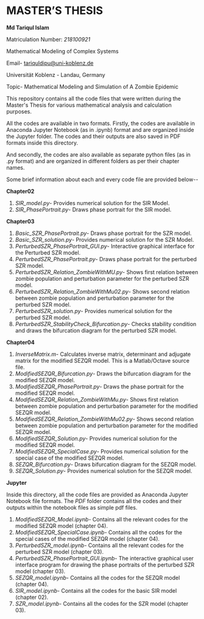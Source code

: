 # MASTER’S THESIS

**Md Tariqul Islam**

Matriculation Number: *218100921*

Mathematical Modeling of Complex Systems

Email- tariquldipu@uni-koblenz.de

Universität Koblenz - Landau, Germany

Topic- Mathematical Modeling and Simulation of A Zombie Epidemic

This repository contains all the code files that were written during the Master's Thesis for various mathematical analysis and calculation purposes.

All the codes are available in two formats. Firstly, the codes are available in Anaconda Jupyter Notebook (as in .ipynb) format and are organized inside the Jupyter folder. The codes and their outputs are also saved in PDF formats inside this directory.

And secondly, the codes are also available as separate python files (as in .py format) and are organized in different folders as per their chapter names.

Some brief information about each and every code file are provided below-- 

**Chapter02**
1. *SIR_model.py*- Provides numerical solution for the SIR Model.
2. *SIR_PhasePortrait.py*- Draws phase portrait for the SIR model.

**Chapter03**
 1. *Basic_SZR_PhasePortrait.py*- Draws phase portrait for the SZR model.
 2. *Basic_SZR_solution.py*- Provides numerical solution for the SZR Model.
 3. *PerturbedSZR_PhasePortrait_GUI.py*- Interactive graphical interface for the Perturbed SZR model.
 4. *PerturbedSZR_PhasePortrait.py*- Draws phase portrait for the perturbed SZR model.
 5. *PerturbedSZR_Relation_ZombieWithMU.py*- Shows first relation between zombie population and perturbation parameter for the perturbed SZR model.
 6. *PerturbedSZR_Relation_ZombieWithMu02.py*- Shows second relation between zombie population and perturbation parameter for the perturbed SZR model.
 7. *PerturbedSZR_solution.py*- Provides numerical solution for the perturbed SZR model.
 8. *PerturbedSZR_StabilityCheck_Bifurcation.py*- Checks stability condition and draws the bifurcation diagram for the perturbed SZR model.

**Chapter04**
 1. *InverseMatrix.m*- Calculates inverse matrix, determinant and adjugate matrix for the modified SEZQR model. This is a Matlab/Octave source file.
 2. *ModifiedSEZQR_Bifurcation.py*- Draws the bifurcation diagram for the modified SEZQR model.
 3. *ModifiedSEZQR_PhasePortrait.py*- Draws the phase portrait for the modified SEZQR model.
 4. *ModifiedSEZQR_Relation_ZombieWithMu.py*- Shows first relation between zombie population and perturbation parameter for the modified SEZQR model.
 5. *ModifiedSEZQR_Relation_ZombieWithMu02.py*- Shows second relation between zombie population and perturbation parameter for the modified SEZQR model.
 6. *ModifiedSEZQR_Solution.py*- Provides numerical solution for the modified SEZQR model.
 7. *ModifiedSEZQR_SpecialCase.py*- Provides numerical solution for the special case of the modified SEZQR model.
 8. *SEZQR_Bifurcation.py*- Draws bifurcation diagram for the SEZQR model.
 9. *SEZQR_Solution.py*- Provides numerical solution for the SEZQR model.

**Jupyter** 

Inside this directory, all the code files are provided as Anaconda Jupyter Notebook file formats. The *PDF* folder contains all the codes and their outputs within the notebook files as simple pdf files.

 1. *ModifiedSEZQR_Model.ipynb*- Contains all the relevant codes for the modified SEZQR model (chapter 04).
 2. *ModifiedSEZQR_SpecialCase.ipynb*- Contains all the codes for the special cases of the modified SEZQR model (chapter 04).
 3. *PerturbedSZR_model.ipynb*- Contains all the relevant codes for the perturbed SZR model (chapter 03).
 4. *PerturbedSZR_PhasePortrait_GUI.ipynb*- The interactive graphical user interface program for drawing the phase portraits of the perturbed SZR model (chapter 03).
 5. *SEZQR_model.ipynb*- Contains all the codes for the SEZQR model (chapter 04).
 6. *SIR_model.ipynb*- Contains all the codes for the basic SIR model (chapter 02).
 7. *SZR_model.ipynb*- Contains all the codes for the SZR model (chapter 03).

 
